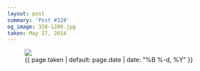 ```yaml
---
layout: post
summary: 'Post #328'
og_image: 328-1280.jpg
taken: May 27, 2014
---
```


<figure class="post">
 <img sizes="(min-width: 700px) 50vw, calc(100vw - 2rem)" src="{{ site.assets_url }}/328-640.jpg" srcset="{{ site.assets_url }}/328-1280.jpg 1280w, {{ site.assets_url }}/328-960.jpg 960w, {{ site.assets_url }}/328-640.jpg 640w, {{ site.assets_url }}/328-320.jpg 320w"/>
 <figcaption>
  <time>
   {{ page.taken | default: page.date | date: "%B %-d, %Y" }}
  </time>
 </figcaption>
</figure>
